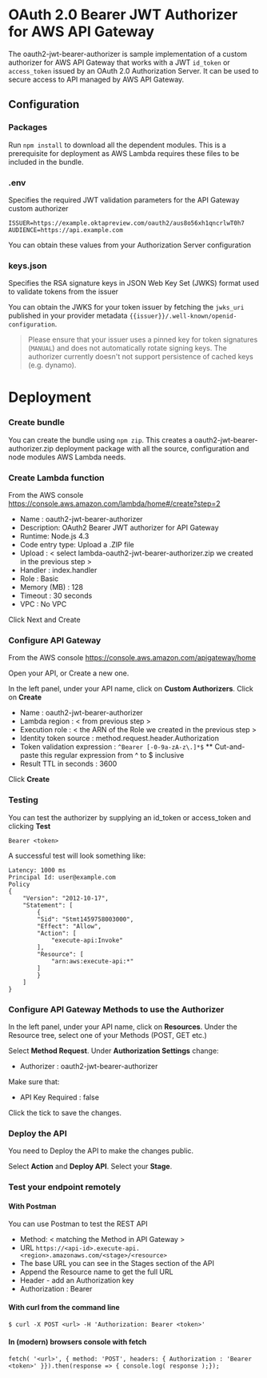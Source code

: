 
# OAuth 2.0 Bearer JWT Authorizer for AWS API Gateway

The oauth2-jwt-bearer-authorizer is sample implementation of a custom authorizer for AWS API Gateway that works with a JWT `id_token` or `access_token` issued by an OAuth 2.0 Authorization Server.  It can be used to secure access to API managed by AWS API Gateway.

## Configuration

### Packages

Run `npm install` to download all the dependent modules. This is a prerequisite for deployment as AWS Lambda requires these files to be included in the bundle.

### .env

Specifies the required JWT validation parameters for the API Gateway custom authorizer

```
ISSUER=https://example.oktapreview.com/oauth2/aus8o56xh1qncrlwT0h7
AUDIENCE=https://api.example.com
```

You can obtain these values from your Authorization Server configuration

### keys.json

Specifies the RSA signature keys in JSON Web Key Set (JWKS) format used to validate tokens from the issuer

You can obtain the JWKS for your token issuer by fetching the `jwks_uri` published in your provider metadata `{{issuer}}/.well-known/openid-configuration`.

> Please ensure that your issuer uses a pinned key for token signatures (`MANUAL`) and does not automatically rotate signing keys.  The authorizer currently doesn't not support persistence of cached keys (e.g. dynamo).

# Deployment

### Create bundle

You can create the bundle using `npm zip`. This creates a oauth2-jwt-bearer-authorizer.zip deployment package with all the source, configuration and node modules AWS Lambda needs.

### Create Lambda function

From the AWS console https://console.aws.amazon.com/lambda/home#/create?step=2

* Name : oauth2-jwt-bearer-authorizer
* Description: OAuth2 Bearer JWT authorizer for API Gateway
* Runtime: Node.js 4.3
* Code entry type: Upload a .ZIP file
* Upload : < select lambda-oauth2-jwt-bearer-authorizer.zip we created in the previous step >
* Handler : index.handler
* Role :  Basic
* Memory (MB) : 128
* Timeout : 30 seconds
* VPC : No VPC

Click Next and Create

### Configure API Gateway

From the AWS console https://console.aws.amazon.com/apigateway/home

Open your API, or Create a new one.

In the left panel, under your API name, click on **Custom Authorizers**. Click on **Create**

* Name : oauth2-jwt-bearer-authorizer
* Lambda region : < from previous step >
* Execution role : < the ARN of the Role we created in the previous step >
* Identity token source : method.request.header.Authorization
* Token validation expression : ```^Bearer [-0-9a-zA-z\.]*$```
** Cut-and-paste this regular expression from ^ to $ inclusive
* Result TTL in seconds : 3600

Click **Create**

### Testing

You can test the authorizer by supplying an id_token or access_token and clicking **Test**

    Bearer <token>

A successful test will look something like:

    Latency: 1000 ms
    Principal Id: user@example.com
    Policy
    {
        "Version": "2012-10-17",
        "Statement": [
            {
            "Sid": "Stmt1459758003000",
            "Effect": "Allow",
            "Action": [
                "execute-api:Invoke"
            ],
            "Resource": [
                "arn:aws:execute-api:*"
            ]
            }
        ]
    }

### Configure API Gateway Methods to use the Authorizer

In the left panel, under your API name, click on **Resources**.
Under the Resource tree, select one of your Methods (POST, GET etc.)

Select **Method Request**. Under **Authorization Settings** change:

* Authorizer : oauth2-jwt-bearer-authorizer

Make sure that:

* API Key Required : false

Click the tick to save the changes.

### Deploy the API

You need to Deploy the API to make the changes public.

Select **Action** and **Deploy API**. Select your **Stage**.

### Test your endpoint remotely

#### With Postman

You can use Postman to test the REST API

* Method: < matching the Method in API Gateway >
* URL `https://<api-id>.execute-api.<region>.amazonaws.com/<stage>/<resource>`
 * The base URL you can see in the Stages section of the API
 * Append the Resource name to get the full URL
* Header - add an Authorization key
 * Authorization : Bearer <token>

#### With curl from the command line

    $ curl -X POST <url> -H 'Authorization: Bearer <token>'

#### In (modern) browsers console with fetch

    fetch( '<url>', { method: 'POST', headers: { Authorization : 'Bearer <token>' }}).then(response => { console.log( response );});
